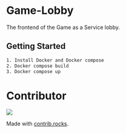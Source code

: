 # Game-Lobby

The frontend of the Game as a Service lobby.

## Getting Started

```bash
1. Install Docker and Docker compose
2. Docker compose build
3. Docker compose up
```

# Contributor

<a href="https://github.com/Game-as-a-Service/Game-Lobby/graphs/contributors">
  <img src="https://contrib.rocks/image?repo=Game-as-a-Service/Game-Lobby" />
</a>

Made with [contrib.rocks](https://contrib.rocks).
